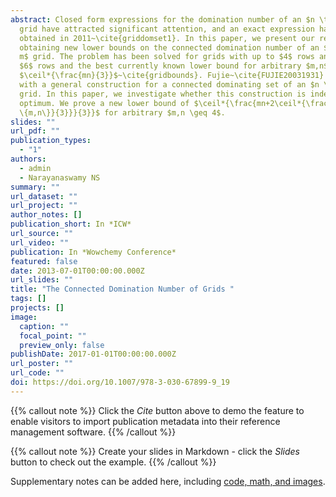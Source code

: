 ```yaml
---
abstract: Closed form expressions for the domination number of an $n \times m$
  grid have attracted significant attention, and an exact expression has been
  obtained in 2011~\cite{griddomset1}. In this paper, we present our results on
  obtaining new lower bounds on the connected domination number of an $n \times
  m$ grid. The problem has been solved for grids with up to $4$ rows and with
  $6$ rows and the best currently known lower bound for arbitrary $m,n$ is
  $\ceil*{\frac{mn}{3}}$~\cite{gridbounds}. Fujie~\cite{FUJIE20031931} came up
  with a general construction for a connected dominating set of an $n \times m$
  grid. In this paper, we investigate whether this construction is indeed
  optimum. We prove a new lower bound of $\ceil*{\frac{mn+2\ceil*{\frac{\min
  \{m,n\}}{3}}}{3}}$ for arbitrary $m,n \geq 4$.
slides: ""
url_pdf: ""
publication_types:
  - "1"
authors:
  - admin
  - Narayanaswamy NS
summary: ""
url_dataset: ""
url_project: ""
author_notes: []
publication_short: In *ICW*
url_source: ""
url_video: ""
publication: In *Wowchemy Conference*
featured: false
date: 2013-07-01T00:00:00.000Z
url_slides: ""
title: "The Connected Domination Number of Grids "
tags: []
projects: []
image:
  caption: ""
  focal_point: ""
  preview_only: false
publishDate: 2017-01-01T00:00:00.000Z
url_poster: ""
url_code: ""
doi: https://doi.org/10.1007/978-3-030-67899-9_19
---
```


{{% callout note %}}
Click the *Cite* button above to demo the feature to enable visitors to import publication metadata into their reference management software.
{{% /callout %}}

{{% callout note %}}
Create your slides in Markdown - click the *Slides* button to check out the example.
{{% /callout %}}

Supplementary notes can be added here, including [code, math, and images](https://wowchemy.com/docs/writing-markdown-latex/).
